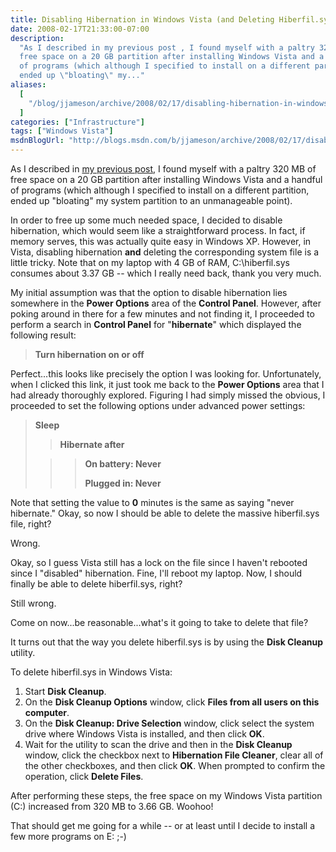 ```yaml
---
title: Disabling Hibernation in Windows Vista (and Deleting Hiberfil.sys)
date: 2008-02-17T21:33:00-07:00
description:
  "As I described in my previous post , I found myself with a paltry 320 MB of
  free space on a 20 GB partition after installing Windows Vista and a handful
  of programs (which although I specified to install on a different partition,
  ended up \"bloating\" my..."
aliases:
  [
    "/blog/jjameson/archive/2008/02/17/disabling-hibernation-in-windows-vista-and-deleting-hiberfil-sys.aspx",
  ]
categories: ["Infrastructure"]
tags: ["Windows Vista"]
msdnBlogUrl: "http://blogs.msdn.com/b/jjameson/archive/2008/02/17/disabling-hibernation-in-windows-vista-and-deleting-hiberfil-sys.aspx"
---
```


As I described in
[my previous post](/blog/jjameson/2008/02/17/an-update-on-disk-space-usage-by-windows-vista),
I found myself with a paltry 320 MB of free space on a 20 GB partition after
installing Windows Vista and a handful of programs (which although I specified
to install on a different partition, ended up "bloating" my system partition to
an unmanageable point).

In order to free up some much needed space, I decided to disable hibernation,
which would seem like a straightforward process. In fact, if memory serves, this
was actually quite easy in Windows XP. However, in Vista, disabling hibernation
**and** deleting the corresponding system file is a little tricky. Note that on
my laptop with 4 GB of RAM, C:\hiberfil.sys consumes about 3.37 GB -- which I
really need back, thank you very much.

My initial assumption was that the option to disable hibernation lies somewhere
in the **Power Options** area of the **Control Panel**. However, after poking
around in there for a few minutes and not finding it, I proceeded to perform a
search in **Control Panel** for "**hibernate**" which displayed the following
result:

> **Turn hibernation on or off**

Perfect...this looks like precisely the option I was looking for. Unfortunately,
when I clicked this link, it just took me back to the **Power Options** area
that I had already thoroughly explored. Figuring I had simply missed the
obvious, I proceeded to set the following options under advanced power settings:

> **Sleep**
>
> > **Hibernate after**
>
> > > **On battery: Never**
> > >
> > > **Plugged in: Never**

Note that setting the value to **0** minutes is the same as saying "never
hibernate." Okay, so now I should be able to delete the massive hiberfil.sys
file, right?

Wrong.

Okay, so I guess Vista still has a lock on the file since I haven't rebooted
since I "disabled" hibernation. Fine, I'll reboot my laptop. Now, I should
finally be able to delete hiberfil.sys, right?

Still wrong.

Come on now...be reasonable...what's it going to take to delete that file?

It turns out that the way you delete hiberfil.sys is by using the **Disk
Cleanup** utility.

To delete hiberfil.sys in Windows Vista:

1. Start **Disk Cleanup**.
1. On the **Disk Cleanup Options** window, click **Files from all users on this
   computer**.
1. On the **Disk Cleanup: Drive Selection** window, click select the system
   drive where Windows Vista is installed, and then click **OK**.
1. Wait for the utility to scan the drive and then in the **Disk Cleanup**
   window, click the checkbox next to **Hibernation File Cleaner**, clear all of
   the other checkboxes, and then click **OK**. When prompted to confirm the
   operation, click **Delete Files**.

After performing these steps, the free space on my Windows Vista partition (C:)
increased from 320 MB to 3.66 GB. Woohoo!

That should get me going for a while -- or at least until I decide to install a
few more programs on E: ;-)
